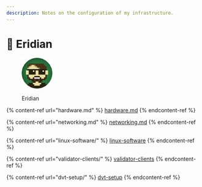 ```yaml
---
description: Notes on the configuration of my infrastructure.
---
```


# 📗 Eridian

<figure><img src="https://raw.githubusercontent.com/DVStakers/docs/main/.gitbook/assets/Eridian.png" alt=""><figcaption><p>Eridian</p></figcaption></figure>

{% content-ref url="hardware.md" %}
[hardware.md](hardware.md)
{% endcontent-ref %}

{% content-ref url="networking.md" %}
[networking.md](networking.md)
{% endcontent-ref %}

{% content-ref url="linux-software/" %}
[linux-software](linux-software/)
{% endcontent-ref %}

{% content-ref url="validator-clients/" %}
[validator-clients](validator-clients/)
{% endcontent-ref %}

{% content-ref url="dvt-setup/" %}
[dvt-setup](dvt-setup/)
{% endcontent-ref %}
